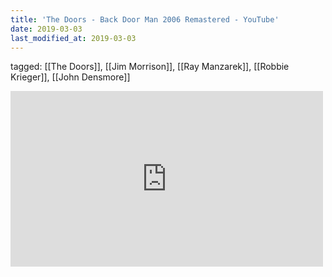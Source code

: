 ```yaml
---
title: 'The Doors - Back Door Man 2006 Remastered - YouTube'
date: 2019-03-03
last_modified_at: 2019-03-03
---
```

tagged: [[The Doors]], [[Jim Morrison]], [[Ray Manzarek]], [[Robbie Krieger]], [[John Densmore]]
<iframe allow="accelerometer; autoplay; clipboard-write; encrypted-media; gyroscope; picture-in-picture" allowfullscreen="" frameborder="0" height="281" id="youtube_iframe" src="https://www.youtube.com/embed/uk_ilymWo4s?feature=oembed&amp;enablejsapi=1&amp;origin=https://safe.txmblr.com&amp;wmode=opaque" width="500"></iframe>